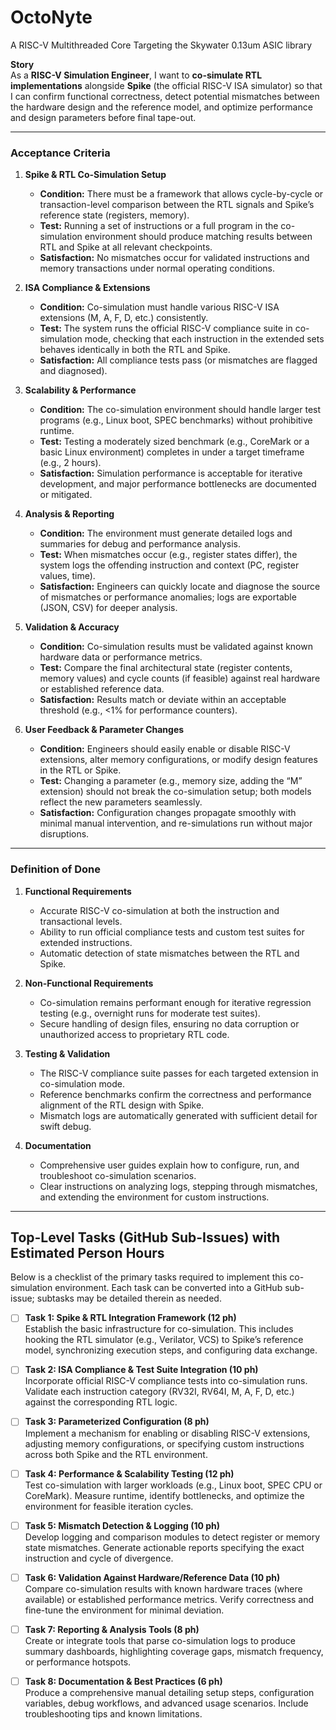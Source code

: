 # OctoNyte
A RISC-V Multithreaded Core Targeting the Skywater 0.13um ASIC library

**Story**  
As a **RISC-V Simulation Engineer**, I want to **co-simulate RTL implementations** alongside **Spike** (the official RISC-V ISA simulator) so that I can confirm functional correctness, detect potential mismatches between the hardware design and the reference model, and optimize performance and design parameters before final tape-out.

---

### **Acceptance Criteria**

1. **Spike & RTL Co-Simulation Setup**  
   - **Condition:** There must be a framework that allows cycle-by-cycle or transaction-level comparison between the RTL signals and Spike’s reference state (registers, memory).  
   - **Test:** Running a set of instructions or a full program in the co-simulation environment should produce matching results between RTL and Spike at all relevant checkpoints.  
   - **Satisfaction:** No mismatches occur for validated instructions and memory transactions under normal operating conditions.

2. **ISA Compliance & Extensions**  
   - **Condition:** Co-simulation must handle various RISC-V ISA extensions (M, A, F, D, etc.) consistently.  
   - **Test:** The system runs the official RISC-V compliance suite in co-simulation mode, checking that each instruction in the extended sets behaves identically in both the RTL and Spike.  
   - **Satisfaction:** All compliance tests pass (or mismatches are flagged and diagnosed).

3. **Scalability & Performance**  
   - **Condition:** The co-simulation environment should handle larger test programs (e.g., Linux boot, SPEC benchmarks) without prohibitive runtime.  
   - **Test:** Testing a moderately sized benchmark (e.g., CoreMark or a basic Linux environment) completes in under a target timeframe (e.g., 2 hours).  
   - **Satisfaction:** Simulation performance is acceptable for iterative development, and major performance bottlenecks are documented or mitigated.

4. **Analysis & Reporting**  
   - **Condition:** The environment must generate detailed logs and summaries for debug and performance analysis.  
   - **Test:** When mismatches occur (e.g., register states differ), the system logs the offending instruction and context (PC, register values, time).  
   - **Satisfaction:** Engineers can quickly locate and diagnose the source of mismatches or performance anomalies; logs are exportable (JSON, CSV) for deeper analysis.

5. **Validation & Accuracy**  
   - **Condition:** Co-simulation results must be validated against known hardware data or performance metrics.  
   - **Test:** Compare the final architectural state (register contents, memory values) and cycle counts (if feasible) against real hardware or established reference data.  
   - **Satisfaction:** Results match or deviate within an acceptable threshold (e.g., <1% for performance counters).

6. **User Feedback & Parameter Changes**  
   - **Condition:** Engineers should easily enable or disable RISC-V extensions, alter memory configurations, or modify design features in the RTL or Spike.  
   - **Test:** Changing a parameter (e.g., memory size, adding the “M” extension) should not break the co-simulation setup; both models reflect the new parameters seamlessly.  
   - **Satisfaction:** Configuration changes propagate smoothly with minimal manual intervention, and re-simulations run without major disruptions.

---

### **Definition of Done**

1. **Functional Requirements**  
   - Accurate RISC-V co-simulation at both the instruction and transactional levels.  
   - Ability to run official compliance tests and custom test suites for extended instructions.  
   - Automatic detection of state mismatches between the RTL and Spike.

2. **Non-Functional Requirements**  
   - Co-simulation remains performant enough for iterative regression testing (e.g., overnight runs for moderate test suites).  
   - Secure handling of design files, ensuring no data corruption or unauthorized access to proprietary RTL code.

3. **Testing & Validation**  
   - The RISC-V compliance suite passes for each targeted extension in co-simulation mode.  
   - Reference benchmarks confirm the correctness and performance alignment of the RTL design with Spike.  
   - Mismatch logs are automatically generated with sufficient detail for swift debug.

4. **Documentation**  
   - Comprehensive user guides explain how to configure, run, and troubleshoot co-simulation scenarios.  
   - Clear instructions on analyzing logs, stepping through mismatches, and extending the environment for custom instructions.

---

## **Top-Level Tasks (GitHub Sub-Issues) with Estimated Person Hours**

Below is a checklist of the primary tasks required to implement this co-simulation environment. Each task can be converted into a GitHub sub-issue; subtasks may be detailed therein as needed.

- [ ] **Task 1: Spike & RTL Integration Framework (12 ph)**  
  Establish the basic infrastructure for co-simulation. This includes hooking the RTL simulator (e.g., Verilator, VCS) to Spike’s reference model, synchronizing execution steps, and configuring data exchange.

- [ ] **Task 2: ISA Compliance & Test Suite Integration (10 ph)**  
  Incorporate official RISC-V compliance tests into co-simulation runs. Validate each instruction category (RV32I, RV64I, M, A, F, D, etc.) against the corresponding RTL logic.

- [ ] **Task 3: Parameterized Configuration (8 ph)**  
  Implement a mechanism for enabling or disabling RISC-V extensions, adjusting memory configurations, or specifying custom instructions across both Spike and the RTL environment.

- [ ] **Task 4: Performance & Scalability Testing (12 ph)**  
  Test co-simulation with larger workloads (e.g., Linux boot, SPEC CPU or CoreMark). Measure runtime, identify bottlenecks, and optimize the environment for feasible iteration cycles.

- [ ] **Task 5: Mismatch Detection & Logging (10 ph)**  
  Develop logging and comparison modules to detect register or memory state mismatches. Generate actionable reports specifying the exact instruction and cycle of divergence.

- [ ] **Task 6: Validation Against Hardware/Reference Data (10 ph)**  
  Compare co-simulation results with known hardware traces (where available) or established performance metrics. Verify correctness and fine-tune the environment for minimal deviation.

- [ ] **Task 7: Reporting & Analysis Tools (8 ph)**  
  Create or integrate tools that parse co-simulation logs to produce summary dashboards, highlighting coverage gaps, mismatch frequency, or performance hotspots.

- [ ] **Task 8: Documentation & Best Practices (6 ph)**  
  Produce a comprehensive manual detailing setup steps, configuration variables, debug workflows, and advanced usage scenarios. Include troubleshooting tips and known limitations.
